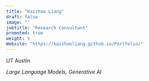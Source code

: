 ```yaml
---
title: "Kaizhao Liang"
draft: false
image: ""
jobtitle: "Research Consultant"
promoted: true
weight: 5
Website: "https://kaizhaoliang.github.io/Portfolio/"
---
```


UT Austin

*Large Language Models, Generative AI*

